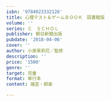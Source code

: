 ```yaml
---
isbn: '9784023332126'
title: 心理テスト＆ゲームＢＯＯＫ　図書館版
volume: ''
series: Ｃ　ＳＣＨＯＬ
publisher: 朝日新聞出版
pubdate: '2018-04-06'
cover: ''
author: 小泉茉莉花／監修
description: ''
price: '1500'
genre: ''
target: 児童
format: 単行本
content: 諸芸・娯楽

---
```

